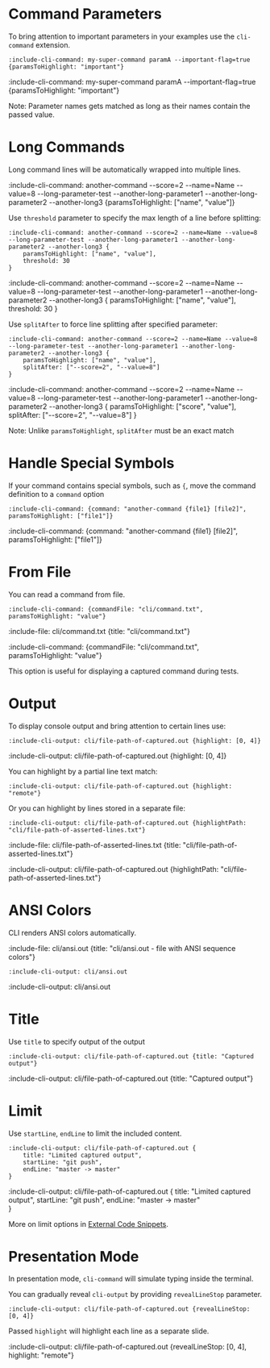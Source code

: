 # Command Parameters

To bring attention to important parameters in your examples use the `cli-command` extension.

    :include-cli-command: my-super-command paramA --important-flag=true {paramsToHighlight: "important"}
    
:include-cli-command: my-super-command paramA --important-flag=true {paramsToHighlight: "important"}

Note: Parameter names gets matched as long as their names contain the passed value.

# Long Commands

Long command lines will be automatically wrapped into multiple lines.

:include-cli-command: another-command --score=2 --name=Name --value=8 --long-parameter-test --another-long-parameter1 --another-long-parameter2 --another-long3 {paramsToHighlight: ["name", "value"]}

Use `threshold` parameter to specify the max length of a line before splitting:
 
```
:include-cli-command: another-command --score=2 --name=Name --value=8 --long-parameter-test --another-long-parameter1 --another-long-parameter2 --another-long3 {
    paramsToHighlight: ["name", "value"], 
    threshold: 30
}
```

:include-cli-command: another-command --score=2 --name=Name --value=8 --long-parameter-test --another-long-parameter1 --another-long-parameter2 --another-long3 {
    paramsToHighlight: ["name", "value"], 
    threshold: 30
}

Use `splitAfter` to force line splitting after specified parameter:

```
:include-cli-command: another-command --score=2 --name=Name --value=8 --long-parameter-test --another-long-parameter1 --another-long-parameter2 --another-long3 {
    paramsToHighlight: ["name", "value"], 
    splitAfter: ["--score=2", "--value=8"]
}
```

:include-cli-command: another-command --score=2 --name=Name --value=8 --long-parameter-test --another-long-parameter1 --another-long-parameter2 --another-long3 {
    paramsToHighlight: ["score", "value"], 
    splitAfter: ["--score=2", "--value=8"]
}

Note: Unlike `paramsToHighlight`, `splitAfter` must be an exact match

# Handle Special Symbols

If your command contains special symbols, such as `{`, move the command definition to a `command` option

    :include-cli-command: {command: "another-command {file1} [file2]", paramsToHighlight: ["file1"]}

:include-cli-command: {command: "another-command {file1} [file2]", paramsToHighlight: ["file1"]}

# From File

You can read a command from file.

    :include-cli-command: {commandFile: "cli/command.txt", paramsToHighlight: "value"}

:include-file: cli/command.txt {title: "cli/command.txt"}

:include-cli-command: {commandFile: "cli/command.txt", paramsToHighlight: "value"}

This option is useful for displaying a captured command during tests. 

# Output

To display console output and bring attention to certain lines use:

    :include-cli-output: cli/file-path-of-captured.out {highlight: [0, 4]}

:include-cli-output: cli/file-path-of-captured.out {highlight: [0, 4]}

You can highlight by a partial line text match:

    :include-cli-output: cli/file-path-of-captured.out {highlight: "remote"}

Or you can highlight by lines stored in a separate file:

    :include-cli-output: cli/file-path-of-captured.out {highlightPath: "cli/file-path-of-asserted-lines.txt"}

:include-file: cli/file-path-of-asserted-lines.txt {title: "cli/file-path-of-asserted-lines.txt"}

:include-cli-output: cli/file-path-of-captured.out {highlightPath: "cli/file-path-of-asserted-lines.txt"}

# ANSI Colors

CLI renders ANSI colors automatically.

:include-file: cli/ansi.out {title: "cli/ansi.out - file with ANSI sequence colors"}

    :include-cli-output: cli/ansi.out

:include-cli-output: cli/ansi.out

# Title

Use `title` to specify output of the output

    :include-cli-output: cli/file-path-of-captured.out {title: "Captured output"}

:include-cli-output: cli/file-path-of-captured.out {title: "Captured output"}

# Limit

Use `startLine`, `endLine` to limit the included content.

    :include-cli-output: cli/file-path-of-captured.out {
        title: "Limited captured output",
        startLine: "git push",
        endLine: "master -> master"    
    }
    
:include-cli-output: cli/file-path-of-captured.out {
    title: "Limited captured output",
    startLine: "git push",
    endLine: "master -> master"    
}

More on limit options in [External Code Snippets](snippets/external-code-snippets#limit).

# Presentation Mode

In presentation mode, `cli-command` will simulate typing inside the terminal.

You can gradually reveal `cli-output` by providing `revealLineStop` parameter.
  
    :include-cli-output: cli/file-path-of-captured.out {revealLineStop: [0, 4]}
    
Passed `highlight` will highlight each line as a separate slide.

:include-cli-output: cli/file-path-of-captured.out {revealLineStop: [0, 4], highlight: "remote"}

